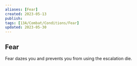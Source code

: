 ```yaml
---
aliases: [Fear]
created: 2023-05-13
publish: 
tags: [13A/Combat/Conditions/Fear]
updated: 2023-05-30
---
```


## Fear

Fear dazes you and prevents you from using the escalation die.